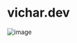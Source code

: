 # vichar.dev

![image](https://github.com/user-attachments/assets/84d0ae6f-d723-419a-bc92-2971fd4ce61e)
